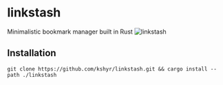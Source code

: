 # linkstash
Minimalistic bookmark manager built in Rust
![linkstash](https://github.com/kshyr/linkstash/assets/60661103/521f5132-7acc-4248-b355-e724fc74e620)

## Installation
`git clone https://github.com/kshyr/linkstash.git && cargo install --path ./linkstash`
